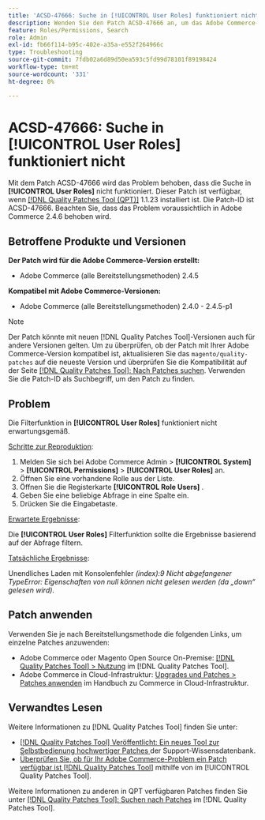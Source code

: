 ```yaml
---
title: 'ACSD-47666: Suche in [!UICONTROL User Roles] funktioniert nicht'
description: Wenden Sie den Patch ACSD-47666 an, um das Adobe Commerce-Problem zu beheben, bei dem die Filterfunktion auf [!UICONTROL User Roles] nicht wie erwartet funktioniert.
feature: Roles/Permissions, Search
role: Admin
exl-id: fb66f114-b95c-402e-a35a-e552f264966c
type: Troubleshooting
source-git-commit: 7fdb02a6d89d50ea593c5fd99d78101f89198424
workflow-type: tm+mt
source-wordcount: '331'
ht-degree: 0%

---
```


# ACSD-47666: Suche in **[!UICONTROL User Roles]** funktioniert nicht

Mit dem Patch ACSD-47666 wird das Problem behoben, dass die Suche in **[!UICONTROL User Roles]** nicht funktioniert. Dieser Patch ist verfügbar, wenn [[!DNL Quality Patches Tool (QPT)]](https://experienceleague.adobe.com/de/docs/commerce-operations/tools/quality-patches-tool/quality-patches-tool-to-self-serve-quality-patches) 1.1.23 installiert ist. Die Patch-ID ist ACSD-47666. Beachten Sie, dass das Problem voraussichtlich in Adobe Commerce 2.4.6 behoben wird.

## Betroffene Produkte und Versionen

**Der Patch wird für die Adobe Commerce-Version erstellt:**

* Adobe Commerce (alle Bereitstellungsmethoden) 2.4.5

**Kompatibel mit Adobe Commerce-Versionen:**

* Adobe Commerce (alle Bereitstellungsmethoden) 2.4.0 - 2.4.5-p1

>[!NOTE]
>
>Der Patch könnte mit neuen [!DNL Quality Patches Tool]-Versionen auch für andere Versionen gelten. Um zu überprüfen, ob der Patch mit Ihrer Adobe Commerce-Version kompatibel ist, aktualisieren Sie das `magento/quality-patches` auf die neueste Version und überprüfen Sie die Kompatibilität auf der Seite [[!DNL Quality Patches Tool]: Nach Patches suchen](https://experienceleague.adobe.com/tools/commerce-quality-patches/index.html?lang=de). Verwenden Sie die Patch-ID als Suchbegriff, um den Patch zu finden.

## Problem

Die Filterfunktion in **[!UICONTROL User Roles]** funktioniert nicht erwartungsgemäß.

<u>Schritte zur Reproduktion</u>:

1. Melden Sie sich bei Adobe Commerce Admin > **[!UICONTROL System]** > **[!UICONTROL Permissions]** > **[!UICONTROL User Roles]** an.
1. Öffnen Sie eine vorhandene Rolle aus der Liste.
1. Öffnen Sie die Registerkarte **[!UICONTROL Role Users]** .
1. Geben Sie eine beliebige Abfrage in eine Spalte ein.
1. Drücken Sie die Eingabetaste.

<u>Erwartete Ergebnisse</u>:

Die **[!UICONTROL User Roles]** Filterfunktion sollte die Ergebnisse basierend auf der Abfrage filtern.

<u>Tatsächliche Ergebnisse</u>:

Unendliches Laden mit Konsolenfehler _(index):9 Nicht abgefangener TypeError: Eigenschaften von null können nicht gelesen werden (da „down“ gelesen wird)_.

## Patch anwenden

Verwenden Sie je nach Bereitstellungsmethode die folgenden Links, um einzelne Patches anzuwenden:

* Adobe Commerce oder Magento Open Source On-Premise: [[!DNL Quality Patches Tool] > Nutzung](/help/tools/quality-patches-tool/usage.md) im [!DNL Quality Patches Tool].
* Adobe Commerce in Cloud-Infrastruktur: [Upgrades und Patches > Patches anwenden](https://experienceleague.adobe.com/docs/commerce-cloud-service/user-guide/develop/upgrade/apply-patches.html?lang=de) im Handbuch zu Commerce in Cloud-Infrastruktur. 

## Verwandtes Lesen

Weitere Informationen zu [!DNL Quality Patches Tool] finden Sie unter:

* [[!DNL Quality Patches Tool] Veröffentlicht: Ein neues Tool zur Selbstbedienung hochwertiger Patches ](https://experienceleague.adobe.com/de/docs/commerce-operations/tools/quality-patches-tool/quality-patches-tool-to-self-serve-quality-patches) der Support-Wissensdatenbank.
* [Überprüfen Sie, ob für Ihr Adobe Commerce-Problem ein Patch verfügbar ist [!DNL Quality Patches Tool]](/help/tools/quality-patches-tool/patches-available-in-qpt/check-patch-for-magento-issue-with-magento-quality-patches.md) mithilfe von im [!UICONTROL Quality Patches Tool].


Weitere Informationen zu anderen in QPT verfügbaren Patches finden Sie unter [[!DNL Quality Patches Tool]: Suchen nach Patches](https://experienceleague.adobe.com/tools/commerce-quality-patches/index.html?lang=de) im [!DNL Quality Patches Tool].
